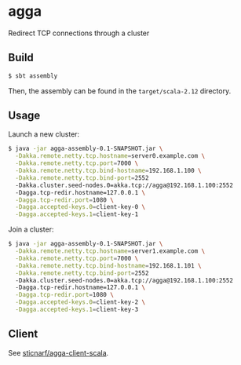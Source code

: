 # agga

Redirect TCP connections through a cluster

## Build

```bash
$ sbt assembly
```

Then, the assembly can be found in the `target/scala-2.12` directory.

## Usage

Launch a new cluster:

```bash
$ java -jar agga-assembly-0.1-SNAPSHOT.jar \
  -Dakka.remote.netty.tcp.hostname=server0.example.com \
  -Dakka.remote.netty.tcp.port=7000 \
  -Dakka.remote.netty.tcp.bind-hostname=192.168.1.100 \
  -Dakka.remote.netty.tcp.bind-port=2552
  -Dakka.cluster.seed-nodes.0=akka.tcp://agga@192.168.1.100:2552
  -Dagga.tcp-redir.hostname=127.0.0.1 \
  -Dagga.tcp-redir.port=1080 \
  -Dagga.accepted-keys.0=client-key-0 \
  -Dagga.accepted-keys.1=client-key-1
```

Join a cluster:

```bash
$ java -jar agga-assembly-0.1-SNAPSHOT.jar \
  -Dakka.remote.netty.tcp.hostname=server1.example.com \
  -Dakka.remote.netty.tcp.port=7000 \
  -Dakka.remote.netty.tcp.bind-hostname=192.168.1.101 \
  -Dakka.remote.netty.tcp.bind-port=2552
  -Dakka.cluster.seed-nodes.0=akka.tcp://agga@192.168.1.100:2552
  -Dagga.tcp-redir.hostname=127.0.0.1 \
  -Dagga.tcp-redir.port=1080 \
  -Dagga.accepted-keys.0=client-key-2 \
  -Dagga.accepted-keys.1=client-key-3
```

## Client

See [sticnarf/agga-client-scala](https://github.com/sticnarf/agga-client-scala).
